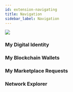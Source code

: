 ```yaml
---
id: extension-navigating
title: Navigation
sidebar_label: Navigation
---
```


<img class='centered' src='/img/extension/passport-navigation.jpg'></img>


### My Digital Identity


### My Blockchain Wallets


### My Marketplace Requests


### Network Explorer
